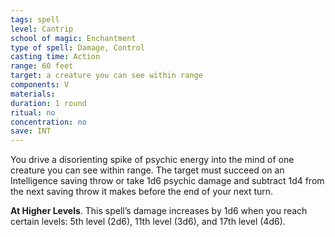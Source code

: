 ```yaml
---
tags: spell
level: Cantrip
school of magic: Enchantment
type of spell: Damage, Control
casting time: Action
range: 60 feet
target: a creature you can see within range
components: V
materials: 
duration: 1 round
ritual: no
concentration: no 
save: INT
---
```


You drive a disorienting spike of psychic energy into the mind of one creature you can see within range. The target must succeed on an Intelligence saving throw or take 1d6 psychic damage and subtract 1d4 from the next saving throw it makes before the end of your next turn.

**At Higher Levels**. This spell’s damage increases by 1d6 when you reach certain levels: 5th level (2d6), 11th level (3d6), and 17th level (4d6).